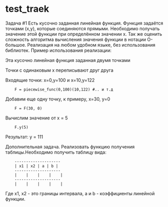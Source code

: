 # test_traek

Задача #1
Есть кусочно заданная линейная функция. Функция задаётся точками (x,y), которые соединяются прямыми. Необходимо получать значение этой функции при определённом значении x. Так же оценить сложность алгоритма вычисления значения функции в нотации О-большое. Реализация на любом удобном языке, без использования библиотек. 
Пример использования реализации:

Эта кусочно линейная функция заданная двумя точками

Точки с одинаковым х переписывают друг друга

Входящие точки: x=0,y=100 и x=10,y=122

        F = piecewise_func(0,100)(10,122) #.. и т.д

Добавим еще одну точку, к примеру, x=30, y=0

        F = F(30, 0)

Вычислим значение от x = 5 
        
        F.y(5) 

Результат: y = 111


Дополнительная задача. Реализовать функцию получения таблицы.Необходимо получить таблицу вида:

        --------------------
        | x1 | x2 | a | b |
        --------------------
        |    |    |    |    |
        --------------------
        |    |    |    |    |

Где x1, x2 - это границы интервала, a и b - коэффициенты линейной функции.
